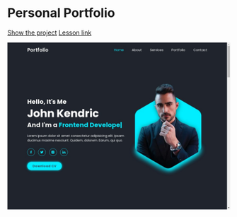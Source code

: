 # Personal Portfolio

[Show the project](https://tim2015web.github.io/personal-portfolio/)
[Lesson link](https://youtu.be/Tkp3FDgOueM?si=Gdik2AGFK9F9Gvw4)

<img src="screenshot.jpg" title="Screenshot" alt="HTML"/>